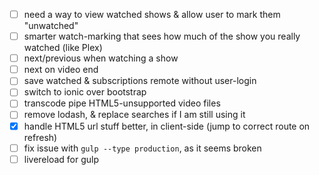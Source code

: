 * [ ] need a way to view watched shows & allow user to mark them "unwatched"
* [ ] smarter watch-marking that sees how much of the show you really watched (like Plex)
* [ ] next/previous when watching a show
* [ ] next on video end
* [ ] save watched & subscriptions remote without user-login
* [ ] switch to ionic over bootstrap
* [ ] transcode pipe HTML5-unsupported video files
* [ ] remove lodash, & replace searches if I am still using it
* [X] handle HTML5 url stuff better, in client-side (jump to correct route on refresh)
* [ ] fix issue with `gulp --type production`, as it seems broken
* [ ] livereload for gulp